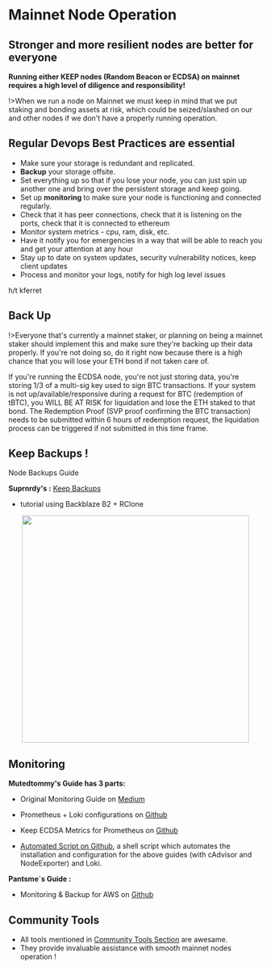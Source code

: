 # Mainnet Node Operation
## Stronger and more resilient nodes are better for everyone

**Running either KEEP nodes (Random Beacon or ECDSA) on mainnet requires a high level of diligence and responsibility!**

!>When we run a node on Mainnet we must keep in mind that we put staking and bonding assets at risk, which could be seized/slashed on our and other nodes if we don't have a properly running operation.

 
 
## Regular Devops Best Practices are essential
- Make sure your storage is redundant and replicated. 
- **Backup** your storage offsite. 
- Set everything up so that if you lose your node, you can just spin up another one and bring over the persistent storage and keep going.
- Set up **monitoring** to make sure your node is functioning and connected regularly.
- Check that it has peer connections, check that it is listening on the ports, check that it is connected to ethereum
- Monitor system metrics - cpu, ram, disk, etc.
- Have it notify you for emergencies in a way that will be able to reach you and get your attention at any hour
- Stay up to date on system updates, security vulnerability notices, keep client updates
- Process and monitor your logs, notify for high log level issues


h/t kferret

## Back Up
!>Everyone that's currently a mainnet staker, or planning on being a mainnet staker should implement this and make sure they're backing up their data properly. If you're not doing so, do it right now because there is a high chance that you will lose your ETH bond if not taken care of.

If you're running the ECDSA node, you're not just storing data, you're storing 1/3 of a multi-sig key used to sign BTC transactions. If your system is not up/available/responsive during a request for BTC (redemption of tBTC), you WILL BE AT RISK for liquidation and lose the ETH staked to that bond. The Redemption Proof (SVP proof confirming the BTC transaction) needs to be submitted within 6 hours of redemption request, the liquidation process can be triggered if not submitted in this time frame.

## Keep Backups !
Node Backups Guide

**Suprnrdy's :** [Keep Backups](https://www.notion.so/parleylabs/KEEP-BACKUPS-42a73ee62fb74c8193669c00b739265f)
- tutorial using Backblaze B2 + RClone

<p align="center">
  <img width="450" src="https://user-images.githubusercontent.com/68087535/94620605-47984700-0285-11eb-8439-7e6897b55d7f.png">
</p>


## Monitoring
**Mutedtommy's Guide has 3 parts:** 
- Original Monitoring Guide on [Medium](https://medium.com/@hr12rtk/keep-random-beacon-node-monitoring-grafana-prometheus-and-loki-4a4b669b31ea)
- Prometheus + Loki configurations on [Github](https://github.com/mutedtommy/prom-loki-configs)
- Keep ECDSA Metrics for Prometheus on [Github](https://github.com/mutedtommy/keep-metrics)

- [Automated Script on Github](https://github.com/mutedtommy/monitoring-setup-script), a shell script which automates the installation and configuration for the above guides (with cAdvisor and NodeExporter) and Loki.

**Pantsme´s Guide :**
- Monitoring & Backup for AWS on [Github](https://gist.github.com/afmsavage/7c8a9ccf085bedbc0a2880472a9ef984)

## Community Tools
- All tools mentioned in [Community Tools Section](https://estebank97.github.io/Keep-Node-Docs/#/basics/tools) are awesame.
- They provide invaluable assistance with smooth mainnet nodes operation !


